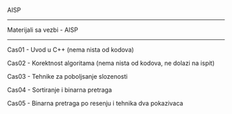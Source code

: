 AISP

----------------------------------------------------------------------------------

Materijali sa vezbi - AISP

----------------------------------------------------------------------------------

Cas01 - Uvod u C++ (nema nista od kodova)

Cas02 - Korektnost algoritama (nema nista od kodova, ne dolazi na ispit)

Cas03 - Tehnike za poboljsanje slozenosti

Cas04 - Sortiranje i binarna pretraga

Cas05 - Binarna pretraga po resenju i tehnika dva pokazivaca


